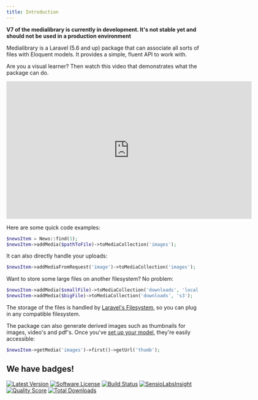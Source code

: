 ```yaml
---
title: Introduction
---
```


**V7 of the medialibrary is currently in development. It's not stable yet and should not be used in a production environment**

Medialibrary is a Laravel (5.6 and up) package that can associate all sorts of files with Eloquent models. It provides a simple, fluent API to work with.

Are you a visual learner? Then watch this video that demonstrates what the package can do.

<iframe width="640" height="360" src="https://www.youtube.com/embed/4lq_6JLR2H8?rel=0" frameborder="0" allowfullscreen></iframe>

Here are some quick code examples:

```php
$newsItem = News::find(1);
$newsItem->addMedia($pathToFile)->toMediaCollection('images');
```

It can also directly handle your uploads:

```php
$newsItem->addMediaFromRequest('image')->toMediaCollection('images');
```

Want to store some large files on another filesystem? No problem:

```php
$newsItem->addMedia($smallFile)->toMediaCollection('downloads', 'local');
$newsItem->addMedia($bigFile)->toMediaCollection('downloads', 's3');
```

The storage of the files is handled by [Laravel's Filesystem](http://laravel.com/docs/5.4/filesystem),  so you can plug in any compatible filesystem.

The package can also generate derived images such as thumbnails for images, video's and pdf's. Once you've [set up your model](/laravel-medialibrary/v7/basic-usage/preparing-your-model), they're easily accessible:

```php
$newsItem->getMedia('images')->first()->getUrl('thumb');
```

## We have badges!

<section class="article_badges">
    <a href="https://github.com/spatie/laravel-medialibrary/releases"><img src="https://img.shields.io/github/release/spatie/laravel-medialibrary.svg?style=flat-square" alt="Latest Version"></a>
    <a href="LICENSE.md"><img src="https://img.shields.io/badge/license-MIT-brightgreen.svg?style=flat-square" alt="Software License"></a>
    <a href="https://travis-ci.org/spatie/laravel-medialibrary"><img src="https://img.shields.io/travis/spatie/laravel-medialibrary/master.svg?style=flat-square" alt="Build Status"></a>
    <a href="https://insight.sensiolabs.com/projects/27cf455a-0555-4bcf-abae-16b5f7860d09"><img src="https://img.shields.io/sensiolabs/i/27cf455a-0555-4bcf-abae-16b5f7860d09.svg?style=flat-square" alt="SensioLabsInsight"></a>
    <a href="https://scrutinizer-ci.com/g/spatie/laravel-medialibrary"><img src="https://img.shields.io/scrutinizer/g/spatie/laravel-medialibrary.svg?style=flat-square" alt="Quality Score"></a>
    <a href="https://packagist.org/packages/spatie/laravel-medialibrary"><img src="https://img.shields.io/packagist/dt/spatie/laravel-medialibrary.svg?style=flat-square" alt="Total Downloads"></a>
</section>
